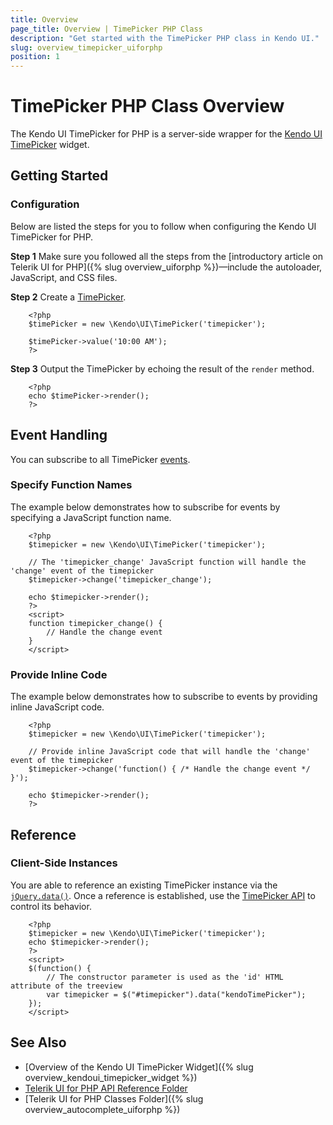 ```yaml
---
title: Overview
page_title: Overview | TimePicker PHP Class
description: "Get started with the TimePicker PHP class in Kendo UI."
slug: overview_timepicker_uiforphp
position: 1
---
```


# TimePicker PHP Class Overview

The Kendo UI TimePicker for PHP is a server-side wrapper for the [Kendo UI TimePicker](/api/javascript/ui/timepicker) widget.

## Getting Started

### Configuration

Below are listed the steps for you to follow when configuring the Kendo UI TimePicker for PHP.

**Step 1** Make sure you followed all the steps from the [introductory article on Telerik UI for PHP]({% slug overview_uiforphp %})&mdash;include the autoloader, JavaScript, and CSS files.

**Step 2** Create a [TimePicker](/api/php/Kendo/UI/TimePicker).



        <?php
        $timePicker = new \Kendo\UI\TimePicker('timepicker');

        $timePicker->value('10:00 AM');
        ?>

**Step 3** Output the TimePicker by echoing the result of the `render` method.



        <?php
        echo $timePicker->render();
        ?>

## Event Handling

You can subscribe to all TimePicker [events](/api/javascript/ui/tabstrip#events).

### Specify Function Names

The example below demonstrates how to subscribe for events by specifying a JavaScript function name.



        <?php
        $timepicker = new \Kendo\UI\TimePicker('timepicker');

        // The 'timepicker_change' JavaScript function will handle the 'change' event of the timepicker
        $timepicker->change('timepicker_change');

        echo $timepicker->render();
        ?>
        <script>
        function timepicker_change() {
            // Handle the change event
        }
        </script>

### Provide Inline Code

The example below demonstrates how to subscribe to events by providing inline JavaScript code.



        <?php
        $timepicker = new \Kendo\UI\TimePicker('timepicker');

        // Provide inline JavaScript code that will handle the 'change' event of the timepicker
        $timepicker->change('function() { /* Handle the change event */ }');

        echo $timepicker->render();
        ?>

<!--*-->
## Reference

### Client-Side Instances

You are able to reference an existing TimePicker instance via the [`jQuery.data()`](http://api.jquery.com/jQuery.data/). Once a reference is established, use the [TimePicker API](/api/javascript/ui/timepicker#methods) to control its behavior.



        <?php
        $timepicker = new \Kendo\UI\TimePicker('timepicker');
        echo $timepicker->render();
        ?>
        <script>
        $(function() {
            // The constructor parameter is used as the 'id' HTML attribute of the treeview
            var timepicker = $("#timepicker").data("kendoTimePicker");
        });
        </script>

## See Also

* [Overview of the Kendo UI TimePicker Widget]({% slug overview_kendoui_timepicker_widget %})
* [Telerik UI for PHP API Reference Folder](/api/php/Kendo/UI/AutoComplete)
* [Telerik UI for PHP Classes Folder]({% slug overview_autocomplete_uiforphp %})
